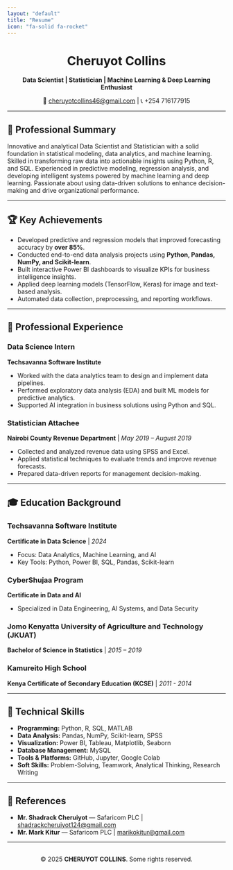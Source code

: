 ```yaml
---
layout: "default"
title: "Resume"
icon: "fa-solid fa-rocket"
---
```


<div align="center">
  <h1>Cheruyot Collins</h1>
  <p><strong>Data Scientist | Statistician | Machine Learning & Deep Learning Enthusiast</strong></p>
  <p>📧 <a href="mailto:cheruyotcollins46@gmail.com">cheruyotcollins46@gmail.com</a> | 📞 +254 716177915</p>
</div>

---

## 🧭 Professional Summary
Innovative and analytical Data Scientist and Statistician with a solid foundation in statistical modeling, data analytics, and machine learning. Skilled in transforming raw data into actionable insights using Python, R, and SQL. Experienced in predictive modeling, regression analysis, and developing intelligent systems powered by machine learning and deep learning. Passionate about using data-driven solutions to enhance decision-making and drive organizational performance.

---

## 🏆 Key Achievements
- Developed predictive and regression models that improved forecasting accuracy by **over 85%**.  
- Conducted end-to-end data analysis projects using **Python, Pandas, NumPy, and Scikit-learn**.  
- Built interactive Power BI dashboards to visualize KPIs for business intelligence insights.  
- Applied deep learning models (TensorFlow, Keras) for image and text-based analysis.  
- Automated data collection, preprocessing, and reporting workflows.  

---

## 💼 Professional Experience

### **Data Science Intern**
**Techsavanna Software Institute**  
- Worked with the data analytics team to design and implement data pipelines.  
- Performed exploratory data analysis (EDA) and built ML models for predictive analytics.  
- Supported AI integration in business solutions using Python and SQL.  

### **Statistician Attachee**
**Nairobi County Revenue Department** | *May 2019 – August 2019*  
- Collected and analyzed revenue data using SPSS and Excel.  
- Applied statistical techniques to evaluate trends and improve revenue forecasts.  
- Prepared data-driven reports for management decision-making.    

---

## 🎓 Education Background

### **Techsavanna Software Institute**  
**Certificate in Data Science** | *2024*  
- Focus: Data Analytics, Machine Learning, and AI  
- Key Tools: Python, Power BI, SQL, Pandas, Scikit-learn  

### **CyberShujaa Program**  
**Certificate in Data and AI**  
- Specialized in Data Engineering, AI Systems, and Data Security  

### **Jomo Kenyatta University of Agriculture and Technology (JKUAT)**  
**Bachelor of Science in Statistics** | *2015 – 2019*  

### **Kamureito High School**  
**Kenya Certificate of Secondary Education (KCSE)** | *2011 - 2014*  

---

## 🧠 Technical Skills
- **Programming:** Python, R, SQL, MATLAB  
- **Data Analysis:** Pandas, NumPy, Scikit-learn, SPSS  
- **Visualization:** Power BI, Tableau, Matplotlib, Seaborn  
- **Database Management:** MySQL  
- **Tools & Platforms:** GitHub, Jupyter, Google Colab  
- **Soft Skills:** Problem-Solving, Teamwork, Analytical Thinking, Research Writing  

---

## 📜 References
- **Mr. Shadrack Cheruiyot** — Safaricom PLC | [shadrackcheruiyot124@gmail.com](mailto:shadrackcheruiyot124@gmail.com)  
- **Mr. Mark Kitur** — Safaricom PLC | [marikokitur@gmail.com](mailto:marikokitur@gmail.com)   

---

<div align="center" style="margin-top:30px;">
  <p>© 2025 <strong>CHERUYOT COLLINS</strong>. Some rights reserved.</p>
</div>
